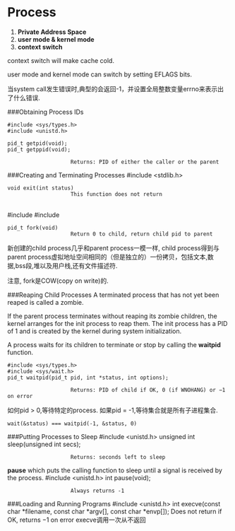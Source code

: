 # Process

1. **Private Address Space**
2. **user mode & kernel mode**
3. **context switch**

context switch will make cache cold.

user mode and kernel mode can switch by setting EFLAGS bits.

当system call发生错误时,典型的会返回-1，并设置全局整数变量errno来表示出了什么错误.

###Obtaining Process IDs

    #include <sys/types.h> 
    #include <unistd.h>
    
    pid_t getpid(void); 
    pid_t getppid(void);

                        Returns: PID of either the caller or the parent
                        
###Creating and Terminating Processes
    #include <stdlib.h> 
    
    void exit(int status) 
                        This function does not return
<br />
    #include <sys/types.h> 
    #include <unistd.h>
    
    pid_t fork(void)
                        Return 0 to child, return child pid to parent
                        
新创建的child process几乎和parent process一模一样, child process得到与parent process虚拟地址空间相同的（但是独立的）一份拷贝，包括文本,数据,bss段,堆以及用户栈,还有文件描述符. 

注意, fork是COW(copy on write)的.

###Reaping Child Processes
A terminated process that has not yet been reaped is called a zombie.

If the parent process terminates without reaping its zombie children, the kernel arranges for the init process to reap them. The init process has a PID of 1 and is created by the kernel during system initialization. 

A process waits for its children to terminate or stop by calling the **waitpid** function.

    #include <sys/types.h> 
    #include <sys/wait.h>
    pid_t waitpid(pid_t pid, int *status, int options);

                        Returns: PID of child if OK, 0 (if WNOHANG) or −1 on error
                        
如何pid > 0,等待特定的process. 如果pid = -1,等待集合就是所有子进程集合.

    wait(&status) === waitpid(-1, &status, 0)
    
###Putting Processes to Sleep
    #include <unistd.h>
    unsigned int sleep(unsigned int secs);

                        Returns: seconds left to sleep
                        
**pause** which puts the calling function to sleep until a signal is received by the process.
    #include <unistd.h> 
    int pause(void);
    
                        Always returns -1
                        
###Loading and Running Programs
    #include <unistd.h>
    int execve(const char *filename, const char *argv[], const char *envp[]);
                        Does not return if OK, returns −1 on error
execve调用一次从不返回